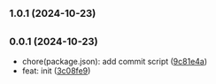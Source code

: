 ## <small>1.0.1 (2024-10-23)</small>


## <small>0.0.1 (2024-10-23)</small>

* chore(package.json): add commit script ([9c81e4a](https://github.com/britzdylan/vite-api-service/commit/9c81e4a))
* feat: init ([3c08fe9](https://github.com/britzdylan/vite-api-service/commit/3c08fe9))



